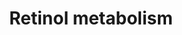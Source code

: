 ---
annotations:
- type: Pathway Ontology
  value: retinol metabolic pathway
authors:
- MaintBot
- AlexanderPico
- Samuel Sklar
- Dingju11
- Khanspers
- Strand
- Thomas
- Ddigles
- Egonw
- Mkutmon
description: This pathway is about carotenoid metabolism. It is mainly created by
  the NuGO focusteam on Carotenoid metabolism. Finally it was subject to a text mining
  workflow which added some additional entities.
last-edited: 2019-09-17
organisms:
- Mus musculus
redirect_from:
- /index.php/Pathway:WP1259
- /instance/WP1259
schema-jsonld:
- '@context': https://schema.org/
  '@id': https://wikipathways.github.io/pathways/WP1259.html
  '@type': Dataset
  creator:
    '@type': Organization
    name: WikiPathways
  description: This pathway is about carotenoid metabolism. It is mainly created by
    the NuGO focusteam on Carotenoid metabolism. Finally it was subject to a text
    mining workflow which added some additional entities.
  keywords:
  - Adh1
  - Cyp26b1
  - astaxanthin
  - Bcmo1
  - Scarb1
  - Rara
  - Rdh5
  - Npc1l1
  - Rdh8
  - Sult2b1
  - violaxanthin
  - Rarb
  - canthaxanthin
  - lycopene
  - Dhrs3
  - Retsat
  - Rxrb
  - Rdh10
  - Aldh1a1
  - Adh4
  - Sult1a1
  - Cd36
  - ARAT
  - Rpe65
  - Cyp26a1
  - Rlbp1
  - Rbp4
  - Rarg
  - Rxrg
  - Rdh12
  - Lrat
  - cryptoxanthin
  - Rbp2
  - Abcg8
  - Rbp1
  - Rxra
  - Bcdo2
  - Vitamin D3
  - Crabp2
  - alpha-carotene
  - zeaxanthin
  - Rbp7
  - beta-cryptoxanthin
  - MAPK
  - Abcg5
  - Crabp1
  - lutein
  - Lpl
  - Cyp2e1
  - Aldh1a3
  - Aldh1a2
  license: CC0
  name: Retinol metabolism
seo: CreativeWork
title: Retinol metabolism
wpid: WP1259
---